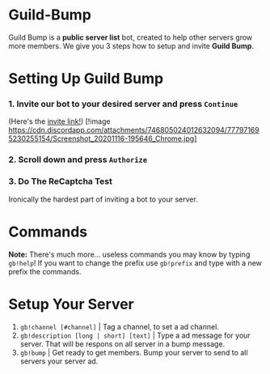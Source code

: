 # Guild-Bump
Guild Bump is a **public server list** bot,
created to help other servers grow more members.
We give you 3 steps how to setup and invite **Guild Bump**.
# Setting Up Guild Bump
### **1. Invite our bot to your desired server and press** `Continue`
(Here's the [invite link!](https://invite.guildbump.eu/))
[!image https://cdn.discordapp.com/attachments/746805024012632094/777971695230255154/Screenshot_20201116-195646_Chrome.jpg]
### **2. Scroll down and press** `Authorize`
### **3. Do The ReCaptcha Test**
Ironically the hardest part of inviting a bot to your server.
# Commands
**Note:** There's much more... useless commands you may know by typing `gb!help`!
If you want to change the prefix use `gb!prefix` and type with a new prefix the commands.
# Setup Your Server
1. `gb!channel [#channel]` | Tag a channel, to set a ad channel.
2. `gb!description [long | short] [text]` | Type a ad message for your server. That will be respons on all server in a bump message.
3. `gb!bump` | Get ready to get members. Bump your server to send to all servers your server ad.
